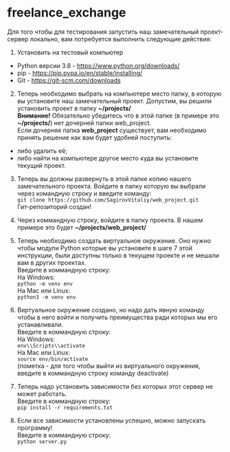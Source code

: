 # freelance_exchange

Для того чтобы для тестирования запустить наш замечательный проект-сервер
локально, вам потребуется выполнить следующие действия:

1. Установить на тестовый компьютер
- Python версии 3.8 - https://www.python.org/downloads/
- pip - https://pip.pypa.io/en/stable/installing/
- Git - https://git-scm.com/downloads

2. Теперь необходимо выбрать на компьютере место папку, в которую вы установите
наш замечательный проект. Допустим, вы решили установить проект в папку
**~/projects/**\
**Внимание!** Обязательно убедитесь что в этой папке (в примере это
**~/projects/**) нет дочерней папки web_project.\
Если дочерняя папка
**web_project** существует, вам необходимо принять решение как вам будет удобней
поступить:
- либо удалить её;
- либо найти на компьютере другое место куда вы установите текущий проект.

3. Теперь вы должны развернуть в этой папке копию нашего замечательного проекта.
Войдите в папку которую вы выбрали через командную строку и введите команду:\
`git clone https://github.com/SagirovVitaliy/web_project.git`\
Гит-репозиторий создан!

4. Через коммандную строку, войдите в папку проекта. В нашем примере это будет
**~/projects/web_project/**

5. Теперь необходимо создать виртуальное окружение. Оно нужно чтобы модули
Python которые вы установите в шаге 7 этой инструкции, были доступны только в
текущем проекте и не мешали вам в других проектах.\
Введите в коммандную строку:\
На Windows:\
`python -m venv env`\
На Mac или Linux:\
`python3 -m venv env`

6. Виртуальное окружение создано, но надо дать явную команду чтобы в него войти
и получить преимущества ради которых мы его устанавливали.\
Введите в коммандную строку:\
На Windows:\
`env\\Scripts\\activate`\
На Mac или Linux:\
`source env/bin/activate`\
(пометка - для того чтобы выйти из виртуального окружения, введите в коммандную
строку команду deactivate)

7. Теперь надо установить зависимости без которых этот сервер не может
работать.\
Введите в коммандную строку:\
`pip install -r requirements.txt`

8. Если все зависимости установлены успешно, можно запускать программу!\
Введите в коммандную строку:\
`python server.py`
